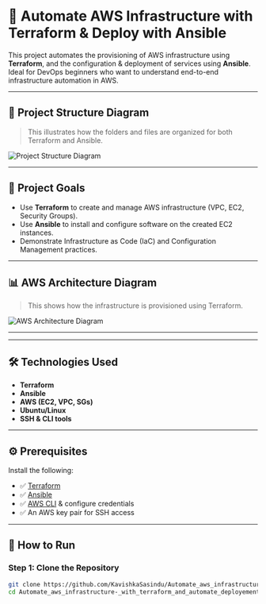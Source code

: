 # 🚀 Automate AWS Infrastructure with Terraform & Deploy with Ansible

This project automates the provisioning of AWS infrastructure using **Terraform**, and the configuration & deployment of services using **Ansible**. Ideal for DevOps beginners who want to understand end-to-end infrastructure automation in AWS.

---

## 📁 Project Structure Diagram

> This illustrates how the folders and files are organized for both Terraform and Ansible.

![Project Structure Diagram](diagram.png)

---

## 🧠 Project Goals

- Use **Terraform** to create and manage AWS infrastructure (VPC, EC2, Security Groups).
- Use **Ansible** to install and configure software on the created EC2 instances.
- Demonstrate Infrastructure as Code (IaC) and Configuration Management practices.

---

## 📊 AWS Architecture Diagram

> This shows how the infrastructure is provisioned using Terraform.

![AWS Architecture Diagram](architecture.png)

---

---

## 🛠️ Technologies Used

- **Terraform**
- **Ansible**
- **AWS (EC2, VPC, SGs)**
- **Ubuntu/Linux**
- **SSH & CLI tools**

---

## ⚙️ Prerequisites

Install the following:

- ✅ [Terraform](https://www.terraform.io/downloads.html)
- ✅ [Ansible](https://docs.ansible.com/ansible/latest/installation_guide/intro_installation.html)
- ✅ [AWS CLI](https://docs.aws.amazon.com/cli/latest/userguide/install-cliv2.html) & configure credentials
- ✅ An AWS key pair for SSH access

---

## 🚀 How to Run

### Step 1: Clone the Repository

```bash
git clone https://github.com/KavishkaSasindu/Automate_aws_infrastructure-_with_terraform_and_automate_deployement_with_ansible.git
cd Automate_aws_infrastructure-_with_terraform_and_automate_deployement_with_ansible
```
